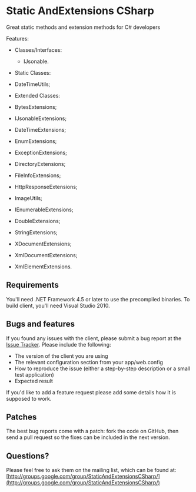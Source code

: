 # Static AndExtensions CSharp
Great static methods and extension methods for C# developers

Features:

* Classes/Interfaces:
  * IJsonable.

* Static Classes:
 * DateTimeUtils;

* Extended Classes:
 * BytesExtensions;
 * IJsonableExtensions;
 * DateTimeExtensions;
 * EnumExtensions;
 * ExceptionExtensions;
 * DirectoryExtensions;
 * FileInfoExtensions;
 * HttpResponseExtensions;
 * ImageUtils;
 * IEnumerableExtensions;
 * DoubleExtensions;
 * StringExtensions;
 * XDocumentExtensions;
 * XmlDocumentExtensions;
 * XmlElementExtensions.

## Requirements

You'll need .NET Framework 4.5 or later to use the precompiled binaries. To build client, you'll need Visual Studio 2010.

## Bugs and features

If you found any issues with the client, please submit a bug report at the [Issue Tracker](https://github.com/PTangeL/StaticAndExtensionsCSharp/issues). Please include the following:

- The version of the client you are using
- The relevant configuration section from your app/web.config
- How to reproduce the issue (either a step-by-step description or a small test application)
- Expected result

If you'd like to add a feature request please add some details how it is supposed to work.

## Patches

The best bug reports come with a patch: fork the code on GitHub, then send a pull request so the fixes can be included in the next version.

## Questions?

Please feel free to ask them on the mailing list, which can be found at: [http://groups.google.com/group/StaticAndExtensionsCSharp/](http://groups.google.com/group/StaticAndExtensionsCSharp/)
